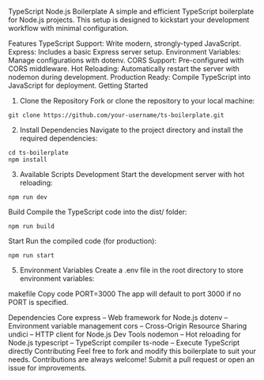 TypeScript Node.js Boilerplate
A simple and efficient TypeScript boilerplate for Node.js projects. This setup is designed to kickstart your development workflow with minimal configuration.

Features
TypeScript Support: Write modern, strongly-typed JavaScript.
Express: Includes a basic Express server setup.
Environment Variables: Manage configurations with dotenv.
CORS Support: Pre-configured with CORS middleware.
Hot Reloading: Automatically restart the server with nodemon during development.
Production Ready: Compile TypeScript into JavaScript for deployment.
Getting Started
1. Clone the Repository
Fork or clone the repository to your local machine:

```
git clone https://github.com/your-username/ts-boilerplate.git
```

2. Install Dependencies
Navigate to the project directory and install the required dependencies:


```
cd ts-boilerplate
npm install
```
3. Available Scripts
Development
Start the development server with hot reloading:

```
npm run dev
```
Build
Compile the TypeScript code into the dist/ folder:

```
npm run build
```
Start
Run the compiled code (for production):

```
npm run start
```

5. Environment Variables
Create a .env file in the root directory to store environment variables:

makefile
Copy code
PORT=3000
The app will default to port 3000 if no PORT is specified.

Dependencies
Core
express – Web framework for Node.js
dotenv – Environment variable management
cors – Cross-Origin Resource Sharing
undici – HTTP client for Node.js
Dev Tools
nodemon – Hot reloading for Node.js
typescript – TypeScript compiler
ts-node – Execute TypeScript directly
Contributing
Feel free to fork and modify this boilerplate to suit your needs. Contributions are always welcome! Submit a pull request or open an issue for improvements.

